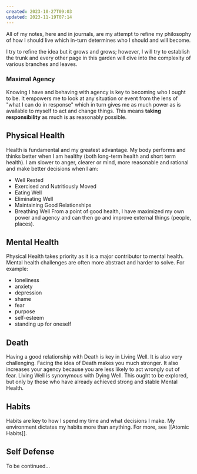 ```yaml
---
created: 2023-10-27T09:03
updated: 2023-11-19T07:14
---
```

All of my notes, here and in journals, are my attempt to refine my philosophy of how I should live which in-turn determines who I should and will become.

I try to refine the idea but it grows and grows; however, I will try to establish the trunk and every other page in this garden will dive into the complexity of various branches and leaves.
### Maximal Agency
Knowing I have and behaving with agency is key to becoming who I ought to be.  It empowers me to look at any situation or event from the lens of "what I can do in response" which in turn gives me as much power as is available to myself to act and change things.  This means **taking responsibility** as much is as reasonably possible.
## Physical Health
Health is fundamental and my greatest advantage.  My body performs and thinks better when I am healthy (both long-term health and short term health).  I am slower to anger, clearer or mind, more reasonable and rational and make better decisions when I am:
- Well Rested
- Exercised and Nutritiously Moved
- Eating Well
- Eliminating Well
- Maintaining Good Relationships
- Breathing Well
From a point of good health, I have maximized my own power and agency and can then go and improve external things (people, places).
## Mental Health
Physical Health takes priority as it is a major contributor to mental health.  Mental health challenges are often more abstract and harder to solve. For example:
- loneliness
- anxiety
- depression
- shame
- fear
- purpose
- self-esteem
- standing up for oneself
## Death
Having a good relationship with Death is key in Living Well. It is also very challenging.  Facing the idea of Death makes you much stronger.  It also increases your agency because you are less likely to act wrongly out of fear.  Living Well is synonymous with Dying Well.  This ought to be explored, but only by those who have already achieved strong and stable Mental Health.
## Habits
Habits are key to how I spend my time and what decisions I make.  My environment dictates my habits more than anything.  For more, see [[Atomic Habits]].

## Self Defense
To be continued...